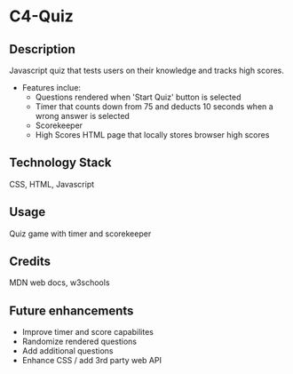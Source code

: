 # C4-Quiz

## Description
Javascript quiz that tests users on their knowledge and tracks high scores.
* Features inclue:
    * Questions rendered when 'Start Quiz' button is selected
    * Timer that counts down from 75 and deducts 10 seconds when a wrong answer is selected
    * Scorekeeper
    * High Scores HTML page that locally stores browser high scores

## Technology Stack
CSS, HTML, Javascript

## Usage
Quiz game with timer and scorekeeper

## Credits
MDN web docs, w3schools

## Future enhancements
* Improve timer and score capabilites
* Randomize rendered questions
* Add additional questions
* Enhance CSS / add 3rd party web API
